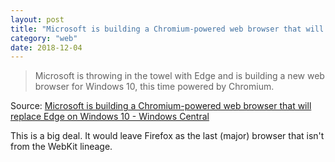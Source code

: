 ```yaml
---
layout: post
title: "Microsoft is building a Chromium-powered web browser that will replace Edge on Windows 10"
category: "web"
date: 2018-12-04
---
```


> Microsoft is throwing in the towel with Edge and is building a new web browser for Windows 10, this time powered by Chromium.

Source: [Microsoft is building a Chromium-powered web browser that will replace Edge on Windows 10 - Windows Central](https://m.windowscentral.com/microsoft-building-chromium-powered-web-browser-windows-10)

This is a big deal. It would leave Firefox as the last (major) browser that isn't from the WebKit lineage.
